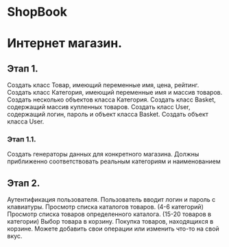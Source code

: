 # ShopBook
# Интернет магазин.
## Этап 1.
Создать класс Товар, имеющий переменные имя, цена, рейтинг.
Создать класс Категория, имеющий переменные имя и массив товаров. Создать несколько объектов класса Категория.
Создать класс Basket, содержащий массив купленных товаров.
Создать класс User, содержащий логин, пароль и объект класса Basket. Создать объект класса User.
### Этап 1.1.
Создать генераторы данных для конкретного магазина. Должны приближенно соответствовать реальным категориям и наименованием
## Этап 2.
Аутентификация пользователя. Пользователь вводит логин и пароль с клавиатуры.
Просмотр списка каталогов товаров. (4-6 категорий)
Просмотр списка товаров определенного каталога. (15-20 товаров в категории)
Выбор товара в корзину.
Покупка товаров, находящихся в корзине.
Можете добавить свои операции или изменить что-то на свой вкус.
